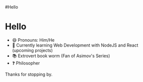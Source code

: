 #Hello 

<!--
**Oscaribiris/Oscaribiris** is a ✨ _special_ ✨ repository because its `README.md` (this file) appears on your GitHub profile.-->

# Hello 

- 😄  Pronouns: Him/He
- 🌱  Currently learning Web Development with NodeJS and React (upcoming projects)
- 📚  Extrovert book worm (Fan of Asimov's Series)
- ❓  Philosopher


Thanks for stopping by.



